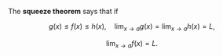 The **squeeze theorem** says that if 

$$
g(x)\leq f(x)\leq h(x) ,\quad {\displaystyle \lim_{x\to a}g(x)=\lim _{x\to a}h(x)=L,}
$$

$$
\lim_{x \to a} f(x) = L.
$$